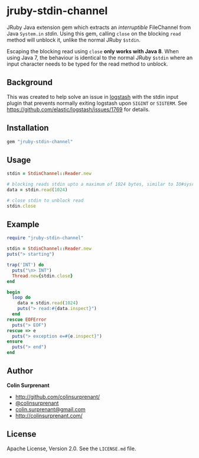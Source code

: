 # jruby-stdin-channel

JRuby Java extension gem which extracts an *interruptible* FileChannel from Java `System.in` *stdin*. Using this gem, calling `close` on the blocking `read` method will unblock it, unlike the normal JRuby `$stdin`.

Escaping the blocking read using `close` **only works with Java 8**. When using Java 7, the behaviour is identical to the normal JRuby `$stdin` where an input character needs to be typed for the read method to unblock.

## Background

This was created to help solve an issue in [logstash](http://github.com/elastic/logstash) with the stdin input plugin that prevents normally exiting logstash upon `SIGINT` or `SIGTERM`. See https://github.com/elastic/logstash/issues/1769 for details.

## Installation

```ruby
gem "jruby-stdin-channel"
```

## Usage

```ruby
stdin = StdinChannel::Reader.new

# blocking reads stdin upto a maximum of 1024 bytes, similar to IO#sysread
data = stdin.read(1024)

# close stdin to unblock read
stdin.close
```

## Example


```ruby
require "jruby-stdin-channel"

stdin = StdinChannel::Reader.new
puts("> starting")

trap('INT') do
  puts("\n> INT")
  Thread.new{stdin.close}
end

begin
  loop do
    data = stdin.read(1024)
    puts("> read:#{data.inspect}")
  end
rescue EOFError
  puts("> EOF")
rescue => e
  puts("> exception e=#{e.inspect}")
ensure
  puts("> end")
end
```


## Author
**Colin Surprenant**
* http://github.com/colinsurprenant/
* [@colinsurprenant](http://twitter.com/colinsurprenant/)
* colin.surprenant@gmail.com
* http://colinsurprenant.com/

## License
Apache License, Version 2.0. See the `LICENSE.md` file.